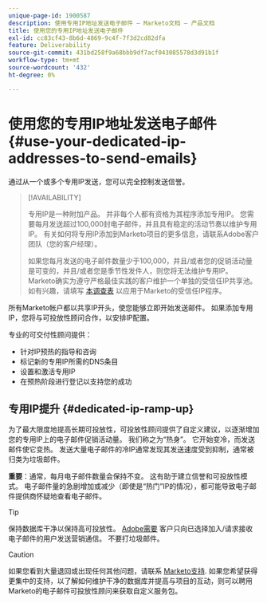 ```yaml
---
unique-page-id: 1900587
description: 使用专用IP地址发送电子邮件 — Marketo文档 — 产品文档
title: 使用您的专用IP地址发送电子邮件
exl-id: cc83cf43-8b6d-4869-9c4f-7f3d2cd82dfa
feature: Deliverability
source-git-commit: 431bd258f9a68bbb9df7acf043085578d3d91b1f
workflow-type: tm+mt
source-wordcount: '432'
ht-degree: 0%

---
```


# 使用您的专用IP地址发送电子邮件 {#use-your-dedicated-ip-addresses-to-send-emails}

通过从一个或多个专用IP发送，您可以完全控制发送信誉。

>[!AVAILABILITY]
>
>专用IP是一种附加产品。 并非每个人都有资格为其程序添加专用IP。 您需要每月发送超过100,000封电子邮件，并且具有稳定的活动节奏以维护专用IP。 有关如何将专用IP添加到Marketo项目的更多信息，请联系Adobe客户团队（您的客户经理）。
>
>如果您每月发送的电子邮件数量少于100,000，并且/或者您的促销活动量是可变的，并且/或者您是季节性发件人，则您将无法维护专用IP。 Marketo确实为遵守严格最佳实践的客户维护一个单独的受信任IP共享池。 如有兴趣，请填写 [本调查表](https://na-sjg.marketo.com/lp/marketoprivacydemo/Trusted-IP-Sending-Range-Program.html) 以应用于Marketo的受信任IP程序。

所有Marketo帐户都以共享IP开头，使您能够立即开始发送邮件。 如果添加专用IP，您将与可投放性顾问合作，以安排IP配置。

专业的可交付性顾问提供：

* 针对IP预热的指导和咨询
* 标记新的专用IP所需的DNS条目
* 设置和激活专用IP
* 在预热阶段进行登记以支持您的成功

## 专用IP提升 {#dedicated-ip-ramp-up}

为了最大限度地提高长期可投放性，可投放性顾问提供了自定义建议，以逐渐增加您的专用IP上的电子邮件促销活动量。 我们称之为“热身”。 它开始变冷，而发送邮件使它变热。 发送大量电子邮件的冷IP通常发现其发送速度受到抑制，通常被归类为垃圾邮件。

**重要**：通常，每月电子邮件数量会保持不变。 这有助于建立信誉和可投放性模式。 电子邮件量的急剧增加或减少（即使是“热门”IP的情况），都可能导致电子邮件提供商怀疑地查看电子邮件。

>[!TIP]
>
>保持数据库干净以保持高可投放性。 [Adobe需要](https://www.adobe.com/legal/terms/aup.html) 客户只向已选择加入/请求接收电子邮件的用户发送营销通信。 不要打垃圾邮件。

>[!CAUTION]
>
>如果您看到大量退回或出现任何其他问题，请联系 [Marketo支持](https://nation.marketo.com/t5/Support/ct-p/Support). 如果您希望获得更集中的支持，以了解如何维护干净的数据库并提高与项目的互动，则可以聘用Marketo的电子邮件可投放性顾问来获取自定义服务包。
